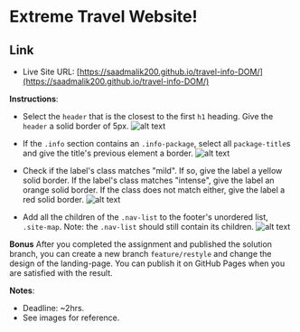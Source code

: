 # Extreme Travel Website!

## Link

- Live Site URL: [https://saadmalik200.github.io/travel-info-DOM/](https://saadmalik200.github.io/travel-info-DOM/)

**Instructions**:

- Select the `header` that is the closest to the first `h1` heading. Give the `header` a solid border of 5px. ![alt text](images/header.png "Header")

- If the `.info` section contains an `.info-package`, select all `package-title`s and give the title's previous element a border. ![alt text](images/packages.png "Packages")

- Check if the label's class matches "mild". If so, give the label a yellow solid border. If the label's class matches "intense", give the label an orange solid border. If the class does not match either, give the label a red solid border. ![alt text](images/packages.png "Packages")

- Add all the children of the `.nav-list` to the footer's unordered list, `.site-map`. Note: the `.nav-list` should still contain its children. ![alt text](images/footer.png "Footer")

**Bonus**
After you completed the assignment and published the solution branch, you can create a new branch `feature/restyle` and change the design of the landing-page. You can publish it on GitHub Pages when you are satisfied with the result.

**Notes**:

- Deadline: ~2hrs.
- See images for reference.
